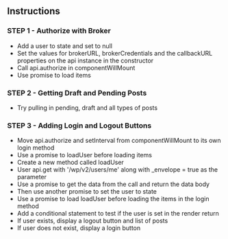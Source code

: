 ## Instructions

### STEP 1 - Authorize with Broker
- Add a user to state and set to null
- Set the values for brokerURL, brokerCredentials and the callbackURL properties on the api instance in the constructor
- Call api.authorize in componentWillMount
- Use promise to load items

### STEP 2 - Getting Draft and Pending Posts
- Try pulling in pending, draft and all types of posts

### STEP 3 - Adding Login and Logout Buttons
- Move api.authorize and setInterval from componentWillMount to its own login method
- Use a promise to loadUser before loading items
- Create a new method called loadUser
- User api.get with '/wp/v2/users/me' along with _envelope = true as the parameter
- Use a promise to get the data from the call and return the data body
- Then use another promise to set the user to state
- Use a promise to load loadUser before loading the items in the login method
- Add a conditional statement to test if the user is set in the render return
- If user exists, display a logout button and list of posts
- If user does not exist, display a login button
